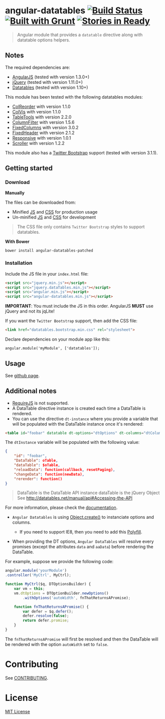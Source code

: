 angular-datatables [![Build Status](https://travis-ci.org/l-lin/angular-datatables.png?branch=master)](https://travis-ci.org/l-lin/angular-datatables) [![Built with Grunt](https://cdn.gruntjs.com/builtwith.png)](http://gruntjs.com/) [![Stories in Ready](https://badge.waffle.io/l-lin/angular-datatables.png?label=TODO&title=TODO)](http://waffle.io/l-lin/angular-datatables)
================
> Angular module that provides a `datatable` directive along with datatable options helpers.

Notes
-----

The required dependencies are:

* [AngularJS](http://angular.org) (tested with version 1.3.0+)
* [jQuery](http://jquery.com) (tested with version 1.11.0+)
* [Datatables](https://datatables.net) (tested with version 1.10+)

This module has been tested with the following datatables modules:

* [ColReorder](https://datatables.net/extras/colreorder/) with version 1.1.0
* [ColVis](https://datatables.net/extras/colvis/) with version 1.1.0
* [TableTools](https://datatables.net/extras/tabletools/) with version 2.2.0
* [ColumnFilter](http://jquery-datatables-column-filter.googlecode.com/svn/trunk/index.html) with version 1.5.6
* [FixedColumns](https://datatables.net/extensions/fixedcolumns/) with version 3.0.2
* [FixedHeader](https://datatables.net/extensions/fixedheader/) with version 2.1.2
* [Responsive](https://datatables.net/extensions/responsive/) with version 1.0.1
* [Scroller](http://datatables.net/extensions/scroller/) with version 1.2.2

This module also has a [Twitter Bootstrap](http://getbootstrap.com/) support (tested with version 3.1.1).

Getting started
---------------

### Download

**Manually**

The files can be downloaded from:

* Minified [JS](https://raw.githubusercontent.com/l-lin/angular-datatables/master/dist/angular-datatables.min.js) and [CSS](https://raw.githubusercontent.com/l-lin/angular-datatables/master/dist/plugins/bootstrap/datatables.bootstrap.min.css) for production usage
* Un-minified [JS](https://raw.githubusercontent.com/l-lin/angular-datatables/master/dist/angular-datatables.js) and [CSS](https://raw.githubusercontent.com/l-lin/angular-datatables/master/dist/plugins/bootstrap/datatables.bootstrap.css) for development

> The CSS file only contains `Twitter Bootstrap` styles to support datatables.

**With Bower**

```
bower install angular-datatables-patched
```

### Installation

Include the JS file in your `index.html` file:

```html
<script src="jquery.min.js"></script>
<script src="jquery.dataTables.min.js"></script>
<script src="angular.min.js"></script>
<script src="angular-datatables.min.js"></script>
```

**IMPORTANT**: You must include the JS in this order. AngularJS **MUST** use jQuery and not its jqLite!

If you want the `Twitter Bootstrap` support, then add the CSS file:

```html
<link href="datatables.bootstrap.min.css" rel="stylesheet">
```

Declare dependencies on your module app like this:

```html
angular.module('myModule', ['datatables']);
```

Usage
-----

See [github page](https://l-lin.github.io/angular-datatables).

Additional notes
----------------

* [RequireJS](http://requirejs.org/) is not supported.
* A DataTable directive instance is created each time a DataTable is rendered.
 * You can use the directive `dt-instance` where you provide a variable that will be populated with the DataTable instance
once it's rendered:

```html
<table id="foobar" datatable dt-options="dtOptions" dt-columns="dtColumns" dt-instance="dtInstance"></table>
```

The `dtInstance` variable will be populated with the following value:

```json
{
    "id": "foobar",
    "DataTable": oTable,
    "dataTable": $oTable,
    "reloadData": function(callback, resetPaging),
    "changeData": function(newData),
    "rerender": function()
}
```

> DataTable is the DataTable API instance
> dataTable is the jQuery Object
> See http://datatables.net/manual/api#Accessing-the-API

For more information, please check the [documentation](http://l-lin.github.io/angular-datatables/#/dtInstances).

* `Angular Datatables` is using [Object.create()](https://developer.mozilla.org/fr/docs/Web/JavaScript/Reference/Objets_globaux/Object/create) to instanciate options and columns.
  * If you need to support IE8, then you need to add this [Polyfill](https://developer.mozilla.org/en-US/docs/Web/JavaScript/Reference/Global_Objects/Object/create#Polyfill).

* When providing the DT options, `Angular DataTables` will resolve every promises (except the attributes `data` and `aaData`) before rendering the DataTable.

For example, suppose we provide the following code:

```js
angular.module('yourModule')
.controller('MyCtrl', MyCtrl);

function MyCtrl($q, DTOptionsBuilder) {
    var vm = this;
    vm.dtOptions = DTOptionBuilder.newOptions()
        .withOptions('autoWidth', fnThatReturnsAPromise);

    function fnThatReturnsAPromise() {
        var defer = $q.defer();
        defer.resolve(false);
        return defer.promise;
    }
}
```

The `fnThatReturnsAPromise` will first be resolved and then the DataTable will be rendered with the option `autoWidth` set to `false`.

Contributing
============

See [CONTRIBUTING](https://github.com/l-lin/angular-datatables/blob/dev/CONTRIBUTING.md).

License
================
[MIT License](http://en.wikipedia.org/wiki/MIT_License)
